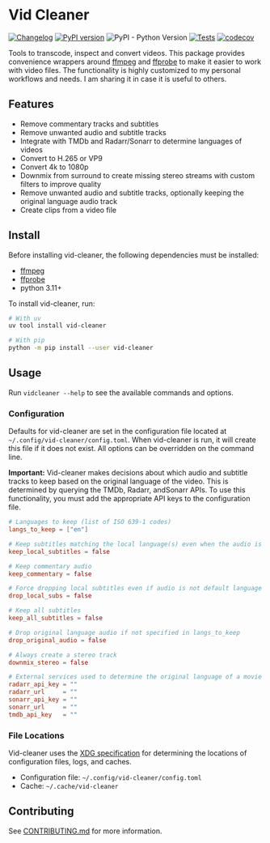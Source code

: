 # Vid Cleaner

[![Changelog](https://img.shields.io/github/v/release/natelandau/vid-cleaner?include_prereleases&label=changelog)](https://github.com/natelandau/vid-cleaner/releases) [![PyPI version](https://badge.fury.io/py/vid-cleaner.svg)](https://badge.fury.io/py/vid-cleaner) ![PyPI - Python Version](https://img.shields.io/pypi/pyversions/vid-cleaner) [![Tests](https://github.com/natelandau/vid-cleaner/actions/workflows/automated-tests.yml/badge.svg)](https://github.com/natelandau/vid-cleaner/actions/workflows/automated-tests.yml) [![codecov](https://codecov.io/gh/natelandau/vid-cleaner/graph/badge.svg?token=NHBKL0B6CL)](https://codecov.io/gh/natelandau/vid-cleaner)

Tools to transcode, inspect and convert videos. This package provides convenience wrappers around [ffmpeg](https://ffmpeg.org/) and [ffprobe](https://ffmpeg.org/ffprobe.html) to make it easier to work with video files. The functionality is highly customized to my personal workflows and needs. I am sharing it in case it is useful to others.

## Features

-   Remove commentary tracks and subtitles
-   Remove unwanted audio and subtitle tracks
-   Integrate with TMDb and Radarr/Sonarr to determine languages of videos
-   Convert to H.265 or VP9
-   Convert 4k to 1080p
-   Downmix from surround to create missing stereo streams with custom filters to improve quality
-   Remove unwanted audio and subtitle tracks, optionally keeping the original language audio track
-   Create clips from a video file

## Install

Before installing vid-cleaner, the following dependencies must be installed:

-   [ffmpeg](https://ffmpeg.org/)
-   [ffprobe](https://ffmpeg.org/ffprobe.html)
-   python 3.11+

To install vid-cleaner, run:

```bash
# With uv
uv tool install vid-cleaner

# With pip
python -m pip install --user vid-cleaner
```

## Usage

Run `vidcleaner --help` to see the available commands and options.

### Configuration

Defaults for vid-cleaner are set in the configuration file located at `~/.config/vid-cleaner/config.toml`. When vid-cleaner is run, it will create this file if it does not exist. All options can be overridden on the command line.

**Important:** Vid-cleaner makes decisions about which audio and subtitle tracks to keep based on the original language of the video. This is determined by querying the TMDb, Radarr, andSonarr APIs. To use this functionality, you must add the appropriate API keys to the configuration file.

```toml
# Languages to keep (list of ISO 639-1 codes)
langs_to_keep = ["en"]

# Keep subtitles matching the local language(s) even when the audio is not in the local language(s)
keep_local_subtitles = false

# Keep commentary audio
keep_commentary = false

# Force dropping local subtitles even if audio is not default language
drop_local_subs = false

# Keep all subtitles
keep_all_subtitles = false

# Drop original language audio if not specified in langs_to_keep
drop_original_audio = false

# Always create a stereo track
downmix_stereo = false

# External services used to determine the original language of a movie or TV show
radarr_api_key = ""
radarr_url     = ""
sonarr_api_key = ""
sonarr_url     = ""
tmdb_api_key   = ""
```

### File Locations

Vid-cleaner uses the [XDG specification](https://specifications.freedesktop.org/basedir-spec/latest/) for determining the locations of configuration files, logs, and caches.

-   Configuration file: `~/.config/vid-cleaner/config.toml`
-   Cache: `~/.cache/vid-cleaner`

## Contributing

See [CONTRIBUTING.md](CONTRIBUTING.md) for more information.
